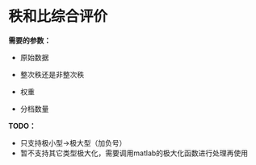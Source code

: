 # 秩和比综合评价

**需要的参数：**

- 原始数据
- 整次秩还是非整次秩

- 权重
- 分档数量

**TODO：**

- 只支持极小型->极大型（加负号）
- 暂不支持其它类型极大化，需要调用matlab的极大化函数进行处理再使用